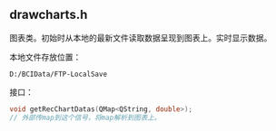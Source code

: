 ## drawcharts.h

图表类。初始时从本地的最新文件读取数据呈现到图表上。实时显示数据。

本地文件存放位置：

```
D:/BCIData/FTP-LocalSave
```

接口：

```c++
void getRecChartDatas(QMap<QString, double>);
// 外部传map到这个信号，将map解析到图表上。
```

